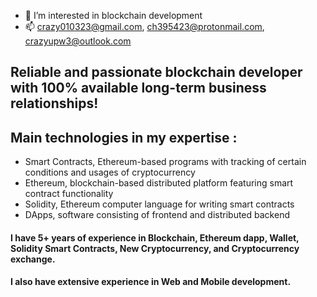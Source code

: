 - 👀 I’m interested in blockchain development
- 📫 crazy010323@gmail.com, ch395423@protonmail.com, crazyupw3@outlook.com

## Reliable and passionate blockchain developer with 100% available long-term business relationships!

## Main technologies in my expertise : 
- Smart Contracts, Ethereum-based programs with tracking of certain conditions and usages of cryptocurrency
- Ethereum, blockchain-based distributed platform featuring smart contract functionality
- Solidity, Ethereum computer language for writing smart contracts
- DApps, software consisting of frontend and distributed backend

#### I have 5+ years of experience in Blockchain, Ethereum dapp, Wallet, Solidity Smart Contracts, New Cryptocurrency, and Cryptocurrency exchange.

#### I also have extensive experience in Web and Mobile development.
